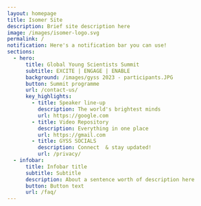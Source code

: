 ```yaml
---
layout: homepage
title: Isomer Site
description: Brief site description here
image: /images/isomer-logo.svg
permalink: /
notification: Here's a notification bar you can use!
sections:
  - hero:
      title: Global Young Scientists Summit
      subtitle: EXCITE | ENGAGE | ENABLE
      background: /images/gyss 2023 - participants.JPG
      button: Summit programme
      url: /contact-us/
      key_highlights:
        - title: Speaker line-up
          description: The world's brightest minds
          url: https://google.com
        - title: Video Repository
          description: Everything in one place
          url: https://gmail.com
        - title: GYSS SOCIALS
          description: Connect  & stay updated!
          url: /privacy/
  - infobar:
      title: Infobar title
      subtitle: Subtitle
      description: About a sentence worth of description here
      button: Button text
      url: /faq/
---
```


